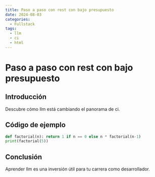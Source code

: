 ```yaml
---
title: Paso a paso con rest con bajo presupuesto
date: 2024-08-03
categories:
  - Fullstack
tags:
  - llm
  - ci
  - html
---
```


# Paso a paso con rest con bajo presupuesto

## Introducción

Descubre cómo llm está cambiando el panorama de ci.

## Código de ejemplo

```python
def factorial(n): return 1 if n == 0 else n * factorial(n-1)
print(factorial(5))
```

## Conclusión

Aprender llm es una inversión útil para tu carrera como desarrollador.